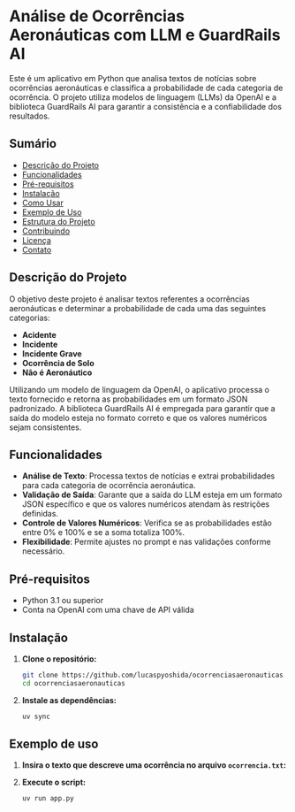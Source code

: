 # Análise de Ocorrências Aeronáuticas com LLM e GuardRails AI

Este é um aplicativo em Python que analisa textos de notícias sobre ocorrências aeronáuticas e classifica a probabilidade de cada categoria de ocorrência. O projeto utiliza modelos de linguagem (LLMs) da OpenAI e a biblioteca GuardRails AI para garantir a consistência e a confiabilidade dos resultados.

## Sumário

- [Descrição do Projeto](#descrição-do-projeto)
- [Funcionalidades](#funcionalidades)
- [Pré-requisitos](#pré-requisitos)
- [Instalação](#instalação)
- [Como Usar](#como-usar)
- [Exemplo de Uso](#exemplo-de-uso)
- [Estrutura do Projeto](#estrutura-do-projeto)
- [Contribuindo](#contribuindo)
- [Licença](#licença)
- [Contato](#contato)

## Descrição do Projeto

O objetivo deste projeto é analisar textos referentes a ocorrências aeronáuticas e determinar a probabilidade de cada uma das seguintes categorias:

- **Acidente**
- **Incidente**
- **Incidente Grave**
- **Ocorrência de Solo**
- **Não é Aeronáutico**

Utilizando um modelo de linguagem da OpenAI, o aplicativo processa o texto fornecido e retorna as probabilidades em um formato JSON padronizado. A biblioteca GuardRails AI é empregada para garantir que a saída do modelo esteja no formato correto e que os valores numéricos sejam consistentes.

## Funcionalidades

- **Análise de Texto**: Processa textos de notícias e extrai probabilidades para cada categoria de ocorrência aeronáutica.
- **Validação de Saída**: Garante que a saída do LLM esteja em um formato JSON específico e que os valores numéricos atendam às restrições definidas.
- **Controle de Valores Numéricos**: Verifica se as probabilidades estão entre 0% e 100% e se a soma totaliza 100%.
- **Flexibilidade**: Permite ajustes no prompt e nas validações conforme necessário.

## Pré-requisitos

- Python 3.1 ou superior
- Conta na OpenAI com uma chave de API válida

## Instalação

1. **Clone o repositório:**

   ```bash
   git clone https://github.com/lucaspyoshida/ocorrenciasaeronauticas
   cd ocorrenciasaeronauticas
   ```
2. **Instale as dependências:**

   ```bash
   uv sync
   ```

## Exemplo de uso
1. **Insira o texto que descreve uma ocorrência no arquivo `ocorrencia.txt`:**
2. **Execute o script:**

   ```bash
   uv run app.py
   ```


